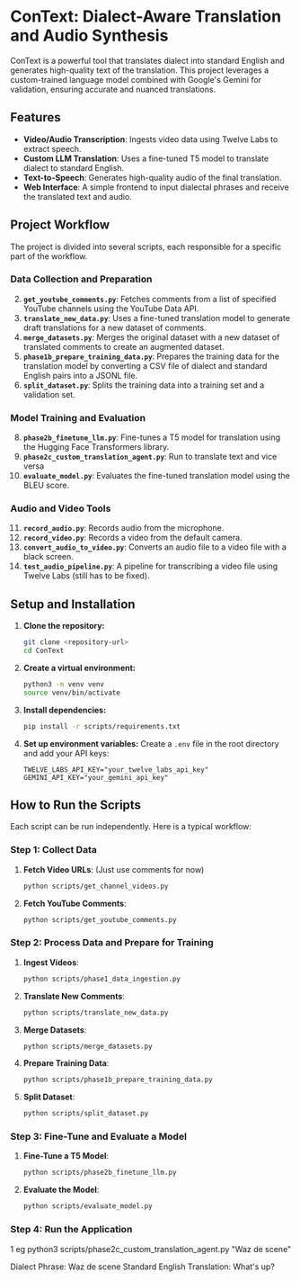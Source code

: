 # ConText: Dialect-Aware Translation and Audio Synthesis

ConText is a powerful tool that translates dialect into standard English and generates high-quality text  of the translation. This project leverages a custom-trained language model combined with Google's Gemini for validation, ensuring accurate and nuanced translations.

## Features

-   **Video/Audio Transcription**: Ingests video data using Twelve Labs to extract speech.
-   **Custom LLM Translation**: Uses a fine-tuned T5 model to translate dialect to standard English.
-   **Text-to-Speech**: Generates high-quality audio of the final translation.
-   **Web Interface**: A simple frontend to input dialectal phrases and receive the translated text and audio.

## Project Workflow

The project is divided into several scripts, each responsible for a specific part of the workflow.

### Data Collection and Preparation

2.  **`get_youtube_comments.py`**: Fetches comments from a list of specified YouTube channels using the YouTube Data API.
4.  **`translate_new_data.py`**: Uses a fine-tuned translation model to generate draft translations for a new dataset of comments.
5.  **`merge_datasets.py`**: Merges the original dataset with a new dataset of translated comments to create an augmented dataset.
6.  **`phase1b_prepare_training_data.py`**: Prepares the training data for the translation model by converting a CSV file of dialect and standard English pairs into a JSONL file.
7.  **`split_dataset.py`**: Splits the training data into a training set and a validation set.

### Model Training and Evaluation

8.  **`phase2b_finetune_llm.py`**: Fine-tunes a T5 model for translation using the Hugging Face Transformers library.
9.  **`phase2c_custom_translation_agent.py`**: Run to translate text and vice versa
10. **`evaluate_model.py`**: Evaluates the fine-tuned translation model using the BLEU score.

### Audio and Video Tools

11. **`record_audio.py`**: Records audio from the microphone.
12. **`record_video.py`**: Records a video from the default camera.
13. **`convert_audio_to_video.py`**: Converts an audio file to a video file with a black screen.
14. **`test_audio_pipeline.py`**: A pipeline for transcribing a video file using Twelve Labs (still has to be fixed).

## Setup and Installation

1.  **Clone the repository:**
    ```bash
    git clone <repository-url>
    cd ConText
    ```

2.  **Create a virtual environment:**
    ```bash
    python3 -m venv venv
    source venv/bin/activate
    ```

3.  **Install dependencies:**
    ```bash
    pip install -r scripts/requirements.txt
    ```

4.  **Set up environment variables:**
    Create a `.env` file in the root directory and add your API keys:
    ```
    TWELVE_LABS_API_KEY="your_twelve_labs_api_key"
    GEMINI_API_KEY="your_gemini_api_key"
    ```

## How to Run the Scripts

Each script can be run independently. Here is a typical workflow:

### Step 1: Collect Data

1.  **Fetch Video URLs**: (Just use comments for now)
     ```bash
    python scripts/get_channel_videos.py
    ```
2.  **Fetch YouTube Comments**:
    ```bash
    python scripts/get_youtube_comments.py
    ```

### Step 2: Process Data and Prepare for Training

1.  **Ingest Videos**:
    ```bash
    python scripts/phase1_data_ingestion.py
    ```
2.  **Translate New Comments**:
    ```bash
    python scripts/translate_new_data.py
    ```
3.  **Merge Datasets**:
    ```bash
    python scripts/merge_datasets.py
    ```
4.  **Prepare Training Data**:
    ```bash
    python scripts/phase1b_prepare_training_data.py
    ```
5.  **Split Dataset**:
    ```bash
    python scripts/split_dataset.py
    ```

### Step 3: Fine-Tune and Evaluate a Model

1.  **Fine-Tune a T5 Model**:
    ```bash
    python scripts/phase2b_finetune_llm.py
    ```
2.  **Evaluate the Model**:
    ```bash
    python scripts/evaluate_model.py
    ```

### Step 4: Run the Application

1 eg python3 scripts/phase2c_custom_translation_agent.py "Waz de scene" 

Dialect Phrase: Waz de scene
Standard English Translation: What's up?
